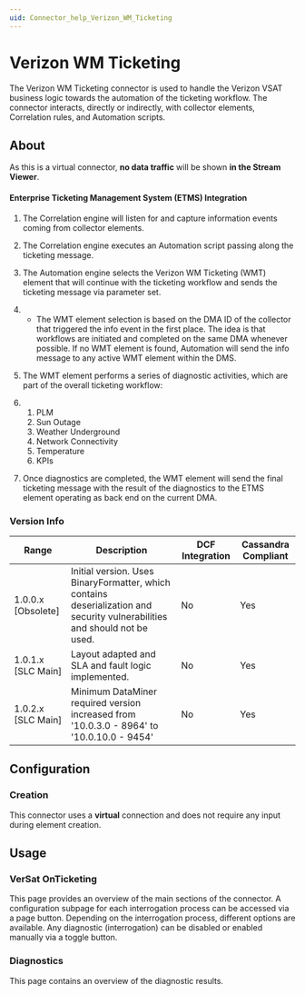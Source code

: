 ```yaml
---
uid: Connector_help_Verizon_WM_Ticketing
---
```


# Verizon WM Ticketing

The Verizon WM Ticketing connector is used to handle the Verizon VSAT business logic towards the automation of the ticketing workflow. The connector interacts, directly or indirectly, with collector elements, Correlation rules, and Automation scripts.

## About

As this is a virtual connector, **no data traffic** will be shown **in the Stream Viewer**.

#### Enterprise Ticketing Management System (ETMS) Integration

1.  The Correlation engine will listen for and capture information events coming from collector elements.

2.  The Correlation engine executes an Automation script passing along the ticketing message.

3.  The Automation engine selects the Verizon WM Ticketing (WMT) element that will continue with the ticketing workflow and sends the ticketing message via parameter set.

4.  - The WMT element selection is based on the DMA ID of the collector that triggered the info event in the first place. The idea is that workflows are initiated and completed on the same DMA whenever possible. If no WMT element is found, Automation will send the info message to any active WMT element within the DMS.

5.  The WMT element performs a series of diagnostic activities, which are part of the overall ticketing workflow:

6.  1.  PLM
    2.  Sun Outage
    3.  Weather Underground
    4.  Network Connectivity
    5.  Temperature
    6.  KPIs

7.  Once diagnostics are completed, the WMT element will send the final ticketing message with the result of the diagnostics to the ETMS element operating as back end on the current DMA.

### Version Info

| **Range**            | **Description**                                                                                                            | **DCF Integration** | **Cassandra Compliant** |
|----------------------|----------------------------------------------------------------------------------------------------------------------------|---------------------|-------------------------|
| 1.0.0.x \[Obsolete\] | Initial version. Uses BinaryFormatter, which contains deserialization and security vulnerabilities and should not be used. | No                  | Yes                     |
| 1.0.1.x \[SLC Main\] | Layout adapted and SLA and fault logic implemented.                                                                        | No                  | Yes                     |
| 1.0.2.x \[SLC Main\] | Minimum DataMiner required version increased from '10.0.3.0 - 8964' to '10.0.10.0 - 9454'                                  | No                  | Yes                     |

## Configuration

### Creation

This connector uses a **virtual** connection and does not require any input during element creation.

## Usage

### VerSat OnTicketing

This page provides an overview of the main sections of the connector. A configuration subpage for each interrogation process can be accessed via a page button. Depending on the interrogation process, different options are available. Any diagnostic (interrogation) can be disabled or enabled manually via a toggle button.

### Diagnostics

This page contains an overview of the diagnostic results.
